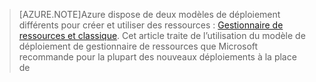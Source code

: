 > [AZURE.NOTE]Azure dispose de deux modèles de déploiement différents pour créer et utiliser des ressources : [Gestionnaire de ressources et classique](../resource-manager-deployment-model.md). Cet article traite de l’utilisation du modèle de déploiement de gestionnaire de ressources que Microsoft recommande pour la plupart des nouveaux déploiements à la place de

<!---HONumber=Oct15_HO3-->